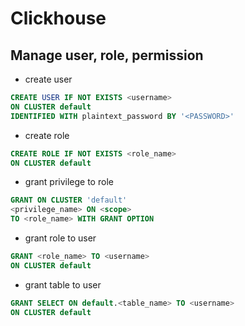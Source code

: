 # Clickhouse
## Manage user, role, permission
- create user
```sql
CREATE USER IF NOT EXISTS <username> 
ON CLUSTER default
IDENTIFIED WITH plaintext_password BY '<PASSWORD>'
```

- create role
```sql
CREATE ROLE IF NOT EXISTS <role_name> 
ON CLUSTER default
```

- grant privilege to role
```sql
GRANT ON CLUSTER 'default'
<privilege_name> ON <scope> 
TO <role_name> WITH GRANT OPTION
```

- grant role to user
```sql
GRANT <role_name> TO <username>
ON CLUSTER default
```

- grant table to user
```sql
GRANT SELECT ON default.<table_name> TO <username> 
ON CLUSTER default
```
